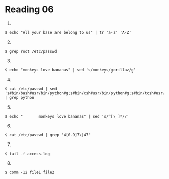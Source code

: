 Reading 06
==========

1.

	$ echo "All your base are belong to us" | tr 'a-z' 'A-Z'
	
2.

	$ grep root /etc/passwd
	
3.

	$ echo "monkeys love bananas" | sed 's/monkeys/gorillaz/g'
	
4.

	$ cat /etc/passwd | sed 's#bin/bash#usr/bin/python#g;s#bin/csh#usr/bin/python#g;s#bin/tcsh#usr/bin/python#g' | grep python
	
5.

	$ echo "       monkeys love bananas" | sed 's/^[\ ]*//'
	
6.

	$ cat /etc/passwd | grep '4[0-9]7\|47'
	
7.

	$ tail -f access.log
	
8.

	$ comm -12 file1 file2